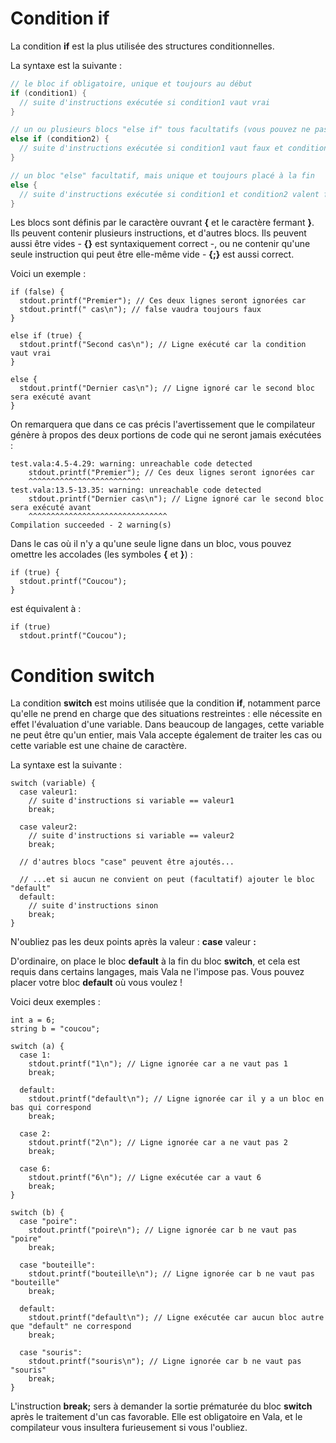 # Condition if

La condition **if** est la plus utilisée des structures conditionnelles.

La syntaxe est la suivante :
```c
// le bloc if obligatoire, unique et toujours au début
if (condition1) {
  // suite d'instructions exécutée si condition1 vaut vrai
}

// un ou plusieurs blocs "else if" tous facultatifs (vous pouvez ne pas en mettre)
else if (condition2) {
  // suite d'instructions exécutée si condition1 vaut faux et condition2 vaut vrai
}

// un bloc "else" facultatif, mais unique et toujours placé à la fin
else {
  // suite d'instructions exécutée si condition1 et condition2 valent faux tous les deux
}
```

Les blocs sont définis par le caractère ouvrant **{** et le caractère fermant **}**. Ils peuvent contenir plusieurs instructions, et d'autres blocs. Ils peuvent aussi être vides - **{}** est syntaxiquement correct -, ou ne contenir qu'une seule instruction qui peut être elle-même vide - **{;}** est aussi correct.

Voici un exemple :
```
if (false) {
  stdout.printf("Premier"); // Ces deux lignes seront ignorées car
  stdout.printf(" cas\n"); // false vaudra toujours faux
}

else if (true) {
  stdout.printf("Second cas\n"); // Ligne exécuté car la condition vaut vrai
}

else {
  stdout.printf("Dernier cas\n"); // Ligne ignoré car le second bloc sera exécuté avant
}
```

On remarquera que dans ce cas précis l'avertissement que le compilateur génère à propos des deux portions de code qui ne seront jamais exécutées :
```
test.vala:4.5-4.29: warning: unreachable code detected
    stdout.printf("Premier"); // Ces deux lignes seront ignorées car
    ^^^^^^^^^^^^^^^^^^^^^^^^^
test.vala:13.5-13.35: warning: unreachable code detected
    stdout.printf("Dernier cas\n"); // Ligne ignoré car le second bloc sera exécuté avant
    ^^^^^^^^^^^^^^^^^^^^^^^^^^^^^^^
Compilation succeeded - 2 warning(s)
```

Dans le cas où il n'y a qu'une seule ligne dans un bloc, vous pouvez omettre les accolades (les symboles **{** et **}**) :
```
if (true) {
  stdout.printf("Coucou");
}
```
est équivalent à :
```
if (true)
  stdout.printf("Coucou");
```

# Condition switch

La condition **switch** est moins utilisée que la condition **if**, notamment parce qu'elle ne prend en charge que des situations restreintes : elle nécessite en effet l'évaluation d'une variable. Dans beaucoup de langages, cette variable ne peut être qu'un entier, mais Vala accepte également de traiter les cas ou cette variable est une chaine de caractère.

La syntaxe est la suivante :
```
switch (variable) {
  case valeur1:
    // suite d'instructions si variable == valeur1
    break;

  case valeur2:
    // suite d'instructions si variable == valeur2
    break;

  // d'autres blocs "case" peuvent être ajoutés...

  // ...et si aucun ne convient on peut (facultatif) ajouter le bloc "default"
  default:
    // suite d'instructions sinon
    break;
}
```
N'oubliez pas les deux points après la valeur : **case** valeur **:**

D'ordinaire, on place le bloc **default** à la fin du bloc **switch**, et cela est requis dans certains langages, mais Vala ne l'impose pas. Vous pouvez placer votre bloc **default** où vous voulez !

Voici deux exemples :
```
int a = 6;
string b = "coucou";

switch (a) {
  case 1:
    stdout.printf("1\n"); // Ligne ignorée car a ne vaut pas 1
    break;

  default:
    stdout.printf("default\n"); // Ligne ignorée car il y a un bloc en bas qui correspond
    break;

  case 2:
    stdout.printf("2\n"); // Ligne ignorée car a ne vaut pas 2
    break;

  case 6:
    stdout.printf("6\n"); // Ligne exécutée car a vaut 6
    break;
}

switch (b) {
  case "poire":
    stdout.printf("poire\n"); // Ligne ignorée car b ne vaut pas "poire"
    break;

  case "bouteille":
    stdout.printf("bouteille\n"); // Ligne ignorée car b ne vaut pas "bouteille"
    break;

  default:
    stdout.printf("default\n"); // Ligne exécutée car aucun bloc autre que "default" ne correspond
    break;

  case "souris":
    stdout.printf("souris\n"); // Ligne ignorée car b ne vaut pas "souris"
    break;
}
```
L'instruction **break;** sers à demander la sortie prématurée du bloc **switch** après le traitement d'un cas favorable. Elle est obligatoire en Vala, et le compilateur vous insultera furieusement si vous l'oubliez.
